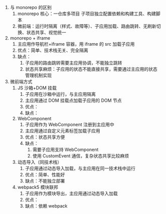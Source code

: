 1. 与 monorepo 的区别
   1. monorepo 核心：一仓库多项目
      子项目独立配置依赖和构建工具、构建脚本
   2. 微前端：运行时隔离（样式、故障等）、子应用加载、路由跳转、无刷新切换、状态共享、视觉统一
2. monorepo + iframe
   1. 主应用作导航栏+iframe 容器，用 iframe 的 src 加载子应用
   2. 优点：简单、技术栈无关、完全隔离
   3. 缺点：
      1. 子应用的路由跳转需要主应用协调，不能独立跳转
      2. 状态共享麻烦：子应用的状态不能直接共享，需要通过主应用的状态管理机制实现
3. 微前端方式
   1. JS 沙箱+DOM 挂载
      1. 子应用在沙箱中运行，与主应用隔离
      2. 主应用通过 DOM 挂载点加载子应用的 DOM 节点
      3. 优点：
      4. 缺点：
   2. WebComponent
      1. 子应用作为 WebComponent 注册到主应用中
      2. 主应用通过自定义元素标签加载子应用
      3. 优点：状态共享方便
      4. 缺点：
         1. 需要子应用支持 WebComponent
         2. 使用 CustomEvent 通信，复杂状态共享比较麻烦
   3. 动态导入（同技术栈）
      1. 子应用通过动态导入加载，与主应用在同一技术栈中运行
      2. 优点：简单、性能好
      3. 缺点：不能独立部署
   4. webpack5 模块联邦
      1. 子应用作为模块导出，主应用通过动态导入加载
      2. 优点：
      3. 缺点：依赖 webpack
